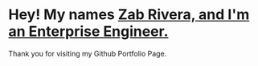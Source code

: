 # Hey! My names [Zab Rivera, and I'm an Enterprise Engineer.](https://www.linkedin.com/in/zabdielrivera/)
Thank you for visiting my Github Portfolio Page.

